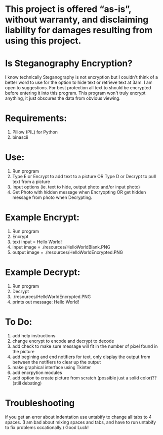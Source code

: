 # This project is offered “as-is”, without warranty, and disclaiming liability for damages resulting from using this project.


# Is Steganography Encryption?
I know technically Steganography is not encryption but I couldn't think of a better word to use for the option to hide text or retrieve text at 3am. I am open to suggestions.
For best protection all text to should be encrypted before entering it into this program. This program won't truly encrypt anything, it just obscures the data from obvious viewing. 


# Requirements:
1. Pillow (PIL) for Python
2. binascii


# Use:
1. Run program
2. Type E or Encrypt to add text to a picture OR Type D or Decrypt to pull text from a picture
3. Input options (ie. text to hide, output photo and/or input photo)
4. Get Photo with hidden message when Encryopting OR get hidden message from photo when Decrypting. 


# Example Encrypt:
1. Run program
2. Encrypt
3. text input = Hello World!
4. input image = ./resources/HelloWorldBlank.PNG
5. output image = ./resources/HelloWorldEncrypted.PNG


# Example Decrypt:
1. Run program
2. Decrypt
3. ./resources/HelloWorldEncrypted.PNG
4. prints out message: Hello World!


# To Do:
1. add help instructions
2. change encrypt to encode and decrypt to decode
2. add check to make sure message will fit in the number of pixel found in the picture
3. add begining and end notifiers for text, only display the output from between the notifiers to clear up the output
4. make graphical interface using Tkinter
5. add encrpytion modules 
6. add option to create picture from scratch (possible just a solid color)?? (still debating)


# Troubleshooting
if you get an error about indentation use untabify to change all tabs to 4 spaces. 
(I am bad about mixing spaces and tabs, and have to run untabify to fix problems occationally.)
Good Luck!
